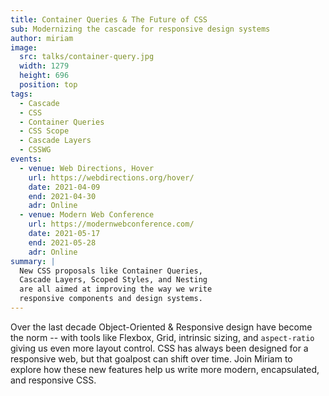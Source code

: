 ```yaml
---
title: Container Queries & The Future of CSS
sub: Modernizing the cascade for responsive design systems
author: miriam
image:
  src: talks/container-query.jpg
  width: 1279
  height: 696
  position: top
tags:
  - Cascade
  - CSS
  - Container Queries
  - CSS Scope
  - Cascade Layers
  - CSSWG
events:
  - venue: Web Directions, Hover
    url: https://webdirections.org/hover/
    date: 2021-04-09
    end: 2021-04-30
    adr: Online
  - venue: Modern Web Conference
    url: https://modernwebconference.com/
    date: 2021-05-17
    end: 2021-05-28
    adr: Online
summary: |
  New CSS proposals like Container Queries,
  Cascade Layers, Scoped Styles, and Nesting
  are all aimed at improving the way we write
  responsive components and design systems.
---
```


Over the last decade
Object-Oriented & Responsive design
have become the norm --
with tools like Flexbox, Grid,
intrinsic sizing, and `aspect-ratio`
giving us even more layout control.
CSS has always been designed for a responsive web,
but that goalpost can shift over time.
Join Miriam to explore how these new features 
help us write more modern, encapsulated,
and responsive CSS.
